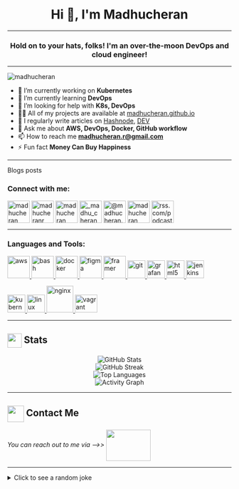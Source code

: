 <h1 align="center">Hi 👋, I'm Madhucheran</h1>
<hr>
<h3 align="center">Hold on to your hats, folks! I'm an over-the-moon DevOps and cloud engineer!</h3>
<hr>
<p align="left"> <img src="https://komarev.com/ghpvc/?username=madhucheran&label=Profile%20views&color=0e75b6&style=flat" alt="madhucheran" /> </p>

- 🔭 I’m currently working on **Kubernetes**
- 🌱 I’m currently learning **DevOps**
- 🤝 I’m looking for help with **K8s, DevOps**
- 👨‍💻 All of my projects are available at [madhucheran.github.io](https://madhucheran.github.io)
- 📝 I regularly write articles on [Hashnode](https://hashnode.com/@madhucheran), [DEV](https://dev.to/madhucheran)
- 💬 Ask me about **AWS, DevOps, Docker, GitHub workflow**
- 📫 How to reach me **madhucheran.r@gmail.com**
- ⚡ Fun fact **Money Can Buy Happiness**
<hr>
Blogs posts
<!-- BLOG-POST-LIST:START -->
<!-- BLOG-POST-LIST:END -->

<h3 align="left">Connect with me:</h3>
<p align="left">
  <a href="https://dev.to/madhucheran" target="blank"><img align="center" src="https://res.cloudinary.com/practicaldev/image/fetch/s--oRJctm5T--/c_limit%2Cf_auto%2Cfl_progressive%2Cq_66%2Cw_880/https://dev-to-uploads.s3.amazonaws.com/i/ow81dc1olanqq6kfefxl.gif" alt="madhucheran" height="50" width="50" /></a>
  <a href="https://twitter.com/madhucheranr" target="blank"><img align="center" src="https://media3.giphy.com/media/v1.Y2lkPTc5MGI3NjExMjc0YTJ0ZjJ2M2tiZHFlMjBnenVidXZpeXBlZTM1M3ZwcTV5aTZlcSZlcD12MV9pbnRlcm5hbF9naWZfYnlfaWQmY3Q9Zw/KDGLRKwIMVXV5XLieP/giphy.webp" alt="madhucheranr" height="50" width="50" /></a>
  <a href="https://linkedin.com/in/madhucheran" target="blank"><img align="center" src="https://i.pinimg.com/originals/de/b4/6f/deb46f02a59e3b3a2aa58fac16290d63.gif" alt="madhucheran" height="50" width="50" /></a>
  <a href="https://instagram.com/_madhu_cheran_" target="blank"><img align="center" src="https://i.pinimg.com/originals/2c/09/4d/2c094d32daf5a9079a09588004319274.gif" alt="_madhu_cheran_" height="50" width="50" /></a>
  <a href="https://medium.com/@madhucheran.r" target="blank"><img align="center" src="https://www.kikkidu.com/wp-content/uploads/2020/10/BeeHome-Animation.gif" alt="@madhucheran.r" height="50" width="50" /></a>
  <a href="https://www.leetcode.com/madhucheran" target="blank"><img align="center" src="https://cdn.iconscout.com/icon/free/png-256/free-leetcode-3550772-2970357.png" alt="madhucheran" height="50" width="50" /></a>
  <a href="https://rss.com/podcasts/madhucheran/" target="blank"><img align="center" src="https://media2.giphy.com/media/v1.Y2lkPTc5MGI3NjExN3JwY3h6bnhuNXY3OXpienhldDBoYTRjYXQ2cnF6ZW9obHc3aHN0NiZlcD12MV9pbnRlcm5hbF9naWZfYnlfaWQmY3Q9cw/bOZ7nMX7aZcjbY0qSP/giphy.webp" alt="rss.com/podcasts/madhucheran/" height="50" width="50" /></a>
</p>
<hr>
<h3 align="left">Languages and Tools:</h3>
<p align="left">
  <a href="https://aws.amazon.com" target="_blank" rel="noreferrer">
    <img src="https://miro.medium.com/v2/resize:fit:1400/1*2-b5UkCIf7iF0eCTc-DFeQ.gif" alt="aws" width="50" height="50"/>
  </a>
  <a href="https://www.gnu.org/software/bash/" target="_blank" rel="noreferrer">
    <img src="https://tecadmin.net/tutorial/wp-content/uploads/2017/09/bash-logo.jpg" alt="bash" width="50" height="50"/>
  </a>
  <a href="https://www.docker.com/" target="_blank" rel="noreferrer">
    <img src="https://i.pinimg.com/originals/f5/5e/80/f55e8059ea945abfd6804b887dd4a0af.gif" alt="docker" width="50" height="50"/>
  </a>
  <a href="https://www.figma.com/" target="_blank" rel="noreferrer">
    <img src="https://cdn.dribbble.com/users/895367/screenshots/4239559/figma.gif" alt="figma" width="50" height="50"/>
  </a>
  <a href="https://www.framer.com/" target="_blank" rel="noreferrer">
    <img src="https://cdn.dribbble.com/users/71107/screenshots/2648189/framerlogoanimation.gif" alt="framer" width="50" height="50"/>
  </a>
  <a href="https://git-scm.com/" target="_blank" rel="noreferrer">
    <img src="https://cdn.dribbble.com/users/270616/screenshots/4884916/2018-07-28_21_11_02.gif" alt="git" width="40" height="40"/>
  </a>
  <a href="https://grafana.com" target="_blank" rel="noreferrer">
    <img src="https://w1.pngwing.com/pngs/950/813/png-transparent-github-logo-grafana-influxdb-dashboard-visualization-web-application-installation-data-plugin.png" alt="grafana" width="40" height="40"/>
  </a>
  <a href="https://www.w3.org/html/" target="_blank" rel="noreferrer">
    <img src="https://media4.giphy.com/media/v1.Y2lkPTc5MGI3NjExYmllMmlvY2w4dm5oaTR6bHIzemMxdjI4NHY3azJxZXh3czFpNGNsZCZlcD12MV9pbnRlcm5hbF9naWZfYnlfaWQmY3Q9cw/XAxylRMCdpbEWUAvr8/giphy.webp" alt="html5" width="40" height="40"/>
  </a>
  
  <a href="https://www.jenkins.io" target="_blank" rel="noreferrer">
    <img src="https://cdn.dribbble.com/users/1096850/screenshots/3488730/jenkins.gif" alt="jenkins" width="40" height="40"/><p></p>
  </a>
  <a href="https://kubernetes.io" target="_blank" rel="noreferrer">
    <img src="https://static-00.iconduck.com/assets.00/kubernetes-icon-512x499-3mjeet3c.png" alt="kubernetes" width="40" height="40"/>
  </a>
  <a href="https://www.linux.org/" target="_blank" rel="noreferrer">
    <img src="https://media.tenor.com/ko4tpRh2FTcAAAAj/mr-free-super-tux.gif" alt="linux" width="40" height="40"/>
  </a>
  <a href="https://www.nginx.com" target="_blank" rel="noreferrer">
    <img src="https://media3.giphy.com/avatars/Neogrips/FiQWa3uFqXM0.gif" alt="nginx" width="60" height="60"/>
  </a>
  <a href="https://www.vagrantup.com/" target="_blank" rel="noreferrer">
    <img src="https://cdn.iconscout.com/icon/free/png-256/free-vagrant-226063.png?f=webp" alt="vagrant" width="50" height="40"/>
  </a>
</p>
<hr>
  <summary><h2><img align="center" src="https://github.com/[madhucheran]/[madhucheran]/blob/main/icons/stats.gif" width="32"/> Stats</h2></summary>
  <div align="center">
    <img src="https://github-readme-stats.vercel.app/api?username=madhucheran&theme=midnight-purple&hide_border=false&include_all_commits=true&count_private=false" alt="GitHub Stats" /><br/>
    <img src="https://github-readme-streak-stats.herokuapp.com/?user=madhucheran&theme=midnight-purple&hide_border=false" alt="GitHub Streak" /><br/>
    <img src="https://github-readme-stats.vercel.app/api/top-langs/?username=madhucheran&theme=midnight-purple&hide_border=false&include_all_commits=true&count_private=false&layout=compact" alt="Top Languages" /><br/>
    <img src="https://github-readme-activity-graph.vercel.app/graph?username=madhucheran&theme=nord" alt="Activity Graph" />
  </div>
<hr>

  <summary><h2> <img align="center" src="https://cdn.dribbble.com/users/2113992/screenshots/14510264/media/37a62d305ca45e21f00f40adc9016b36.gif" width="37"/> Contact Me</h2></summary>
  <p>
    <i>You can reach out to me via -->> </i>
    <a href=mailto:madhucheran.r@gmail.com>
      <img align="center" src="https://cdn.dribbble.com/users/3497212/screenshots/11476810/media/c18175dc05724f0c933fa8f49b2ff875.gif" width="100" height="70"/>
    </a>
  </p>
<hr>
<details>
  <summary>Click to see a random joke</summary>
  <div align="center">

  ![Jokes Card](https://readme-jokes.vercel.app/api?theme=halloween)

  </div>
</details>

